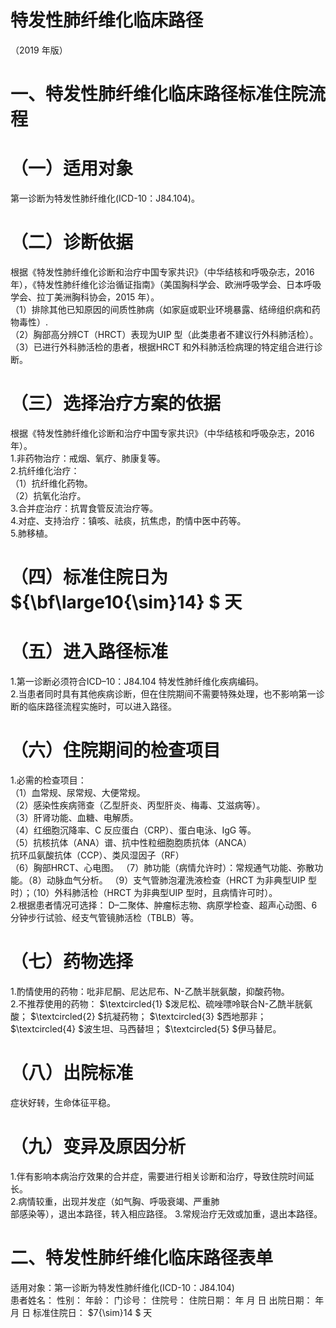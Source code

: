 # 特发性肺纤维化临床路径  
（2019 年版）  
# 一、特发性肺纤维化临床路径标准住院流程  
# （一）适用对象  
第一诊断为特发性肺纤维化(ICD-10：J84.104)。  
# （二）诊断依据  
根据《特发性肺纤维化诊断和治疗中国专家共识》（中华结核和呼吸杂志，2016 年），《特发性肺纤维化诊治循证指南》（美国胸科学会、欧洲呼吸学会、日本呼吸学会、拉丁美洲胸科协会，2015 年）。  
（1）排除其他已知原因的间质性肺病（如家庭或职业环境暴露、结缔组织病和药物毒性）.  
（2）胸部高分辨CT（HRCT）表现为UIP 型（此类患者不建议行外科肺活检）。  
（3）已进行外科肺活检的患者，根据HRCT 和外科肺活检病理的特定组合进行诊断。  
# （三）选择治疗方案的依据  
根据《特发性肺纤维化诊断和治疗中国专家共识》（中华结核和呼吸杂志，2016 年）。  
1.非药物治疗：戒烟、氧疗、肺康复等。  
2.抗纤维化治疗：  
（1）抗纤维化药物。  
（2）抗氧化治疗。  
3.合并症治疗：抗胃食管反流治疗等。  
4.对症、支持治疗：镇咳、祛痰，抗焦虑，酌情中医中药等。  
5.肺移植。  
# （四）标准住院日为 ${\bf\large10{\sim}14} $ 天  
# （五）进入路径标准  
1.第一诊断必须符合ICD–10：J84.104 特发性肺纤维化疾病编码。  
2.当患者同时具有其他疾病诊断，但在住院期间不需要特殊处理，也不影响第一诊断的临床路径流程实施时，可以进入路径。  
# （六）住院期间的检查项目  
1.必需的检查项目：  
（1）血常规、尿常规、大便常规。  
（2）感染性疾病筛查（乙型肝炎、丙型肝炎、梅毒、艾滋病等）。  
（3）肝肾功能、血糖、电解质。  
（4）红细胞沉降率、C 反应蛋白（CRP）、蛋白电泳、IgG 等。  
（5）抗核抗体（ANA）谱、抗中性粒细胞胞质抗体（ANCA）  
抗环瓜氨酸抗体（CCP）、类风湿因子（RF）  
（6）胸部HRCT、心电图。 （7）肺功能（病情允许时）：常规通气功能、弥散功能。（8）动脉血气分析。 （9）支气管肺泡灌洗液检查（HRCT 为非典型UIP 型时）；（10）外科肺活检（HRCT 为非典型UIP 型时，且病情许可时）。  
2.根据患者情况可选择： D–二聚体、肿瘤标志物、病原学检查、超声心动图、6 分钟步行试验、经支气管镜肺活检（TBLB）等。  
# （七）药物选择  
1.酌情使用的药物：吡非尼酮、尼达尼布、N-乙酰半胱氨酸，抑酸药物。  
2.不推荐使用的药物： $\textcircled{1} $泼尼松、硫唑嘌呤联合N-乙酰半胱氨酸； $\textcircled{2} $抗凝药物； $\textcircled{3} $西地那非； $\textcircled{4} $波生坦、马西替坦； $\textcircled{5} $伊马替尼。  
# （八）出院标准  
症状好转，生命体征平稳。  
# （九）变异及原因分析  
1.伴有影响本病治疗效果的合并症，需要进行相关诊断和治疗，导致住院时间延长。  
2.病情较重，出现并发症（如气胸、呼吸衰竭、严重肺  
部感染等），退出本路径，转入相应路径。 3.常规治疗无效或加重，退出本路径。  
# 二、特发性肺纤维化临床路径表单  
适用对象：第一诊断为特发性肺纤维化(ICD-10：J84.104)  
患者姓名：           性别：    年龄：    门诊号：       住院号：       住院日期：    年   月   日 出院日期：     年   月   日  标准住院日： $7{\sim}14 $ 天  
